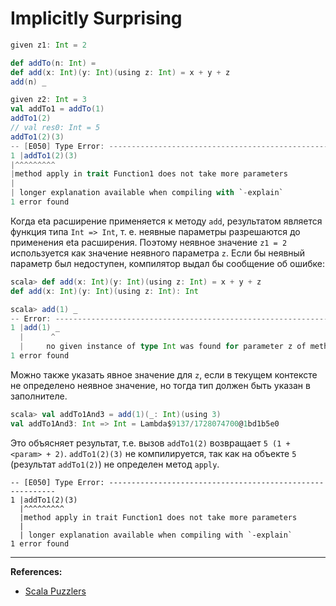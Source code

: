 # Implicitly Surprising

```scala
given z1: Int = 2

def addTo(n: Int) =
def add(x: Int)(y: Int)(using z: Int) = x + y + z
add(n) _

given z2: Int = 3
val addTo1 = addTo(1)
addTo1(2)
// val res0: Int = 5
addTo1(2)(3)
-- [E050] Type Error: ----------------------------------------------------------
1 |addTo1(2)(3)
|^^^^^^^^^
|method apply in trait Function1 does not take more parameters
|
| longer explanation available when compiling with `-explain`
1 error found
```

Когда eta расширение применяется к методу `add`, результатом является функция типа `Int => Int`, 
т. е. неявные параметры разрешаются до применения eta расширения. 
Поэтому неявное значение `z1 = 2` используется как значение неявного параметра `z`. 
Если бы неявный параметр был недоступен, компилятор выдал бы сообщение об ошибке: 

```scala
scala> def add(x: Int)(y: Int)(using z: Int) = x + y + z
def add(x: Int)(y: Int)(using z: Int): Int

scala> add(1) _
-- Error: ----------------------------------------------------------------------
1 |add(1) _
  |      ^
  |     no given instance of type Int was found for parameter z of method add
1 error found
```

Можно также указать явное значение для `z`, если в текущем контексте не определено неявное значение, 
но тогда тип должен быть указан в заполнителе. 

```scala
scala> val addTo1And3 = add(1)(_: Int)(using 3)
val addTo1And3: Int => Int = Lambda$9137/1728074700@1bd1b5e0
```

Это объясняет результат, т.е. вызов `addTo1(2)` возвращает `5 (1 + <param> + 2)`.
`addTo1(2)(3)` не компилируется, так как на объекте `5` (результат `addTo1(2)`) не определен метод `apply`. 

```text
-- [E050] Type Error: ----------------------------------------------------------
1 |addTo1(2)(3)
  |^^^^^^^^^
  |method apply in trait Function1 does not take more parameters
  |
  | longer explanation available when compiling with `-explain`
1 error found
```


---

**References:**
- [Scala Puzzlers](https://scalapuzzlers.com/index.html#pzzlr-019)
